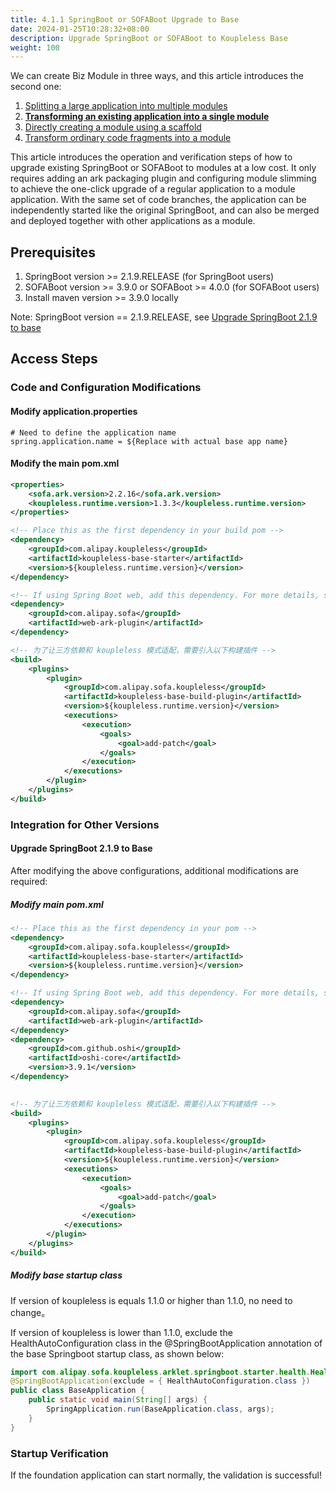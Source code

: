 ```yaml
---
title: 4.1.1 SpringBoot or SOFABoot Upgrade to Base
date: 2024-01-25T10:28:32+08:00
description: Upgrade SpringBoot or SOFABoot to Koupleless Base
weight: 100
---
```


We can create Biz Module in three ways, and this article introduces the second one:

1. [Splitting a large application into multiple modules](/docs/contribution-guidelines/split-module-tool/split-module-tool-intro/)
2. **[Transforming an existing application into a single module](/docs/tutorials/module-create/springboot-and-sofaboot/)**
3. [Directly creating a module using a scaffold](/docs/tutorials/module-create/init-by-archetype/)
4. [Transform ordinary code fragments into a module](/docs/tutorials/module-create/main-biz/)

This article introduces the operation and verification steps of how to upgrade existing SpringBoot or SOFABoot to modules at a low cost. It only requires adding an ark packaging plugin and configuring module slimming to achieve the one-click upgrade of a regular application to a module application. With the same set of code branches, the application can be independently started like the original SpringBoot, and can also be merged and deployed together with other applications as a module.

## Prerequisites

1. SpringBoot version >= 2.1.9.RELEASE (for SpringBoot users)
2. SOFABoot version >= 3.9.0 or SOFABoot >= 4.0.0 (for SOFABoot users)
3. Install maven version >= 3.9.0 locally

Note: SpringBoot version == 2.1.9.RELEASE, see [Upgrade SpringBoot 2.1.9 to base](#upgrade-springboot-219-to-base)

## Access Steps

### Code and Configuration Modifications

#### Modify application.properties

```properties
# Need to define the application name
spring.application.name = ${Replace with actual base app name}
```

#### Modify the main pom.xml

```xml
<properties>
    <sofa.ark.version>2.2.16</sofa.ark.version>
    <koupleless.runtime.version>1.3.3</koupleless.runtime.version>
</properties>
```

```xml
<!-- Place this as the first dependency in your build pom -->
<dependency>
    <groupId>com.alipay.koupleless</groupId>
    <artifactId>koupleless-base-starter</artifactId>
    <version>${koupleless.runtime.version}</version>
</dependency>

<!-- If using Spring Boot web, add this dependency. For more details, see https://www.sofastack.tech/projects/sofa-boot/sofa-ark-multi-web-component-deploy/ -->
<dependency>
    <groupId>com.alipay.sofa</groupId>
    <artifactId>web-ark-plugin</artifactId>
</dependency>

<!-- 为了让三方依赖和 koupleless 模式适配，需要引入以下构建插件 -->
<build>
    <plugins>
        <plugin>
            <groupId>com.alipay.sofa.koupleless</groupId>
            <artifactId>koupleless-base-build-plugin</artifactId>
            <version>${koupleless.runtime.version}</version>
            <executions>
                <execution>
                    <goals>
                        <goal>add-patch</goal>
                    </goals>
                </execution>
            </executions>
        </plugin>
    </plugins>
</build>
```

### Integration for Other Versions

#### Upgrade SpringBoot 2.1.9 to Base

After modifying the above configurations, additional modifications are required:

##### Modify main pom.xml

```xml
<!-- Place this as the first dependency in your pom -->
<dependency>
    <groupId>com.alipay.sofa.koupleless</groupId>
    <artifactId>koupleless-base-starter</artifactId>
    <version>${koupleless.runtime.version}</version>
</dependency>

<!-- If using Spring Boot web, add this dependency. For more details, see https://www.sofastack.tech/projects/sofa-boot/sofa-ark-multi-web-component-deploy/ -->
<dependency>
    <groupId>com.alipay.sofa</groupId>
    <artifactId>web-ark-plugin</artifactId>
</dependency>
<dependency>
    <groupId>com.github.oshi</groupId>
    <artifactId>oshi-core</artifactId>
    <version>3.9.1</version>
</dependency>

        
<!-- 为了让三方依赖和 koupleless 模式适配，需要引入以下构建插件 -->
<build>
    <plugins>
        <plugin>
            <groupId>com.alipay.sofa.koupleless</groupId>
            <artifactId>koupleless-base-build-plugin</artifactId>
            <version>${koupleless.runtime.version}</version>
            <executions>
                <execution>
                    <goals>
                        <goal>add-patch</goal>
                    </goals>
                </execution>
            </executions>
        </plugin>
    </plugins>
</build>
```

##### Modify base startup class

If version of koupleless is equals 1.1.0 or higher than 1.1.0, no need to change。

If version of koupleless is lower than 1.1.0, exclude the HealthAutoConfiguration class in the @SpringBootApplication annotation of the base Springboot startup class, as shown below:

```java
import com.alipay.sofa.koupleless.arklet.springboot.starter.health.HealthAutoConfiguration;
@SpringBootApplication(exclude = { HealthAutoConfiguration.class })
public class BaseApplication {
    public static void main(String[] args) {
        SpringApplication.run(BaseApplication.class, args);
    }
}
```

### Startup Verification

If the foundation application can start normally, the validation is successful!

<br/>
<br/>
